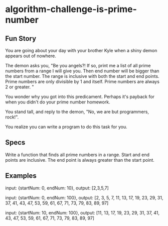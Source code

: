# algorithm-challenge-is-prime-number

Fun Story
----------
You are going about your day with your brother Kyle when a shiny demon appears out of nowhere. 

The demon asks you, "Be you angels?! If so, 
print me a list of all prime numbers from a range I will give you.
Then end number will be bigger than the start number.
The range is inclusive with both the start and end points.
Prime numbers are only divisible by 1 and itself. Prime numbers are
always 2 or greater. 
"

You wonder why you got into this predicament. Perhaps it's payback for
when you didn't do your prime number homework. 

You stand tall, and reply to the demon, 
"No, we are but programmers, rock!".

You realize you can write a program to do this task for you. 

Specs
--------
Write a function that finds all prime numbers in a range. 
Start and end points are inclusive.
The end point is always greater than the start point. 

Examples
--------
input: {startNum: 0, endNum: 10},
output: [2,3,5,7]

input: {startNum: 0, endNum: 100},
output: [2, 3, 5, 7, 11, 13, 17, 19, 23, 29, 31, 37, 41, 43, 47, 53, 59, 61, 67, 71, 73, 79, 83, 89, 97]

input: {startNum: 10, endNum: 100},
output: [11, 13, 17, 19, 23, 29, 31, 37, 41, 43, 47, 53, 59, 61, 67, 71, 73, 79, 83, 89, 97]
